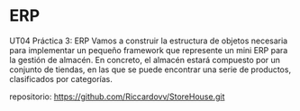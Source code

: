 # ERP
UT04 Práctica 3: ERP Vamos a construir la estructura de objetos necesaria para implementar un pequeño framework que represente un mini ERP para la gestión de almacén. En concreto, el almacén estará compuesto por un conjunto de tiendas, en las que se puede encontrar una serie de productos, clasificados por categorías.


repositorio:  https://github.com/Riccardovv/StoreHouse.git